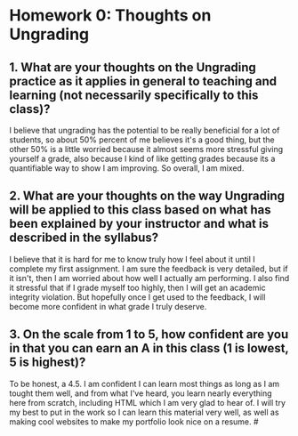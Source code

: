 # Homework 0: Thoughts on Ungrading

## 1. What are your thoughts on the Ungrading practice as it applies in general to teaching and learning (not necessarily specifically to this class)?

I believe that ungrading has the potential to be really beneficial for a lot of students, so about 50% percent of me believes it's a good thing, but the other 50% is a little worried because it almost seems more stressful giving yourself a grade, also because I kind of like getting grades because its a quantifiable way to show I am improving. So overall, I am mixed.

## 2. What are your thoughts on the way Ungrading will be applied to this class based on what has been explained by your instructor and what is described in the syllabus?

I believe that it is hard for me to know truly how I feel about it until I complete my first assignment. I am sure the feedback is very detailed, but if it isn't, then I am worried about how well I actually am performing. I also find it stressful that if I grade myself too highly, then I will get an academic integrity violation. But hopefully once I get used to the feedback, I will become more confident in what grade I truly deserve.

## 3. On the scale from 1 to 5, how confident are you in that you can earn an A in this class (1 is lowest, 5 is highest)?
To be honest, a 4.5. I am confident I can learn most things as long as I am tought them well, and from what I've heard, you learn nearly everything here from scratch, including HTML which I am very glad to hear of. I will try my best to put in the work so I can learn this material very well, as well as making cool websites to make my portfolio look nice on a resume.
\#

